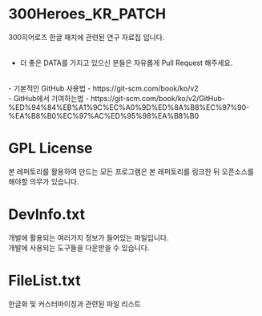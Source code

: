 # 300Heroes_KR_PATCH
300히어로즈 한글 패치에 관련된 연구 자료집 입니다.<br/><br/>

- 더 좋은 DATA를 가지고 있으신 분들은 자유롭게 Pull Request 해주세요.<br/>
<br/>
- 기본적인 GitHub 사용법 - https://git-scm.com/book/ko/v2 <br/>
- GitHub에서 기여하는법 - https://git-scm.com/book/ko/v2/GitHub-%ED%94%84%EB%A1%9C%EC%A0%9D%ED%8A%B8%EC%97%90-%EA%B8%B0%EC%97%AC%ED%95%98%EA%B8%B0 <br/>


# GPL License

본 레퍼토리를 활용하여 만드는 모든 프로그램은 본 레퍼토리를 링크한 뒤 오픈소스를 해야할 의무가 있습니다.


# DevInfo.txt
개발에 활용되는 여러가지 정보가 들어있는 파일입니다. <br/>
개발에 사용되는 도구들을 다운받을 수 있습니다.


# FileList.txt
한글화 및 커스터마이징과 관련된 파일 리스트
